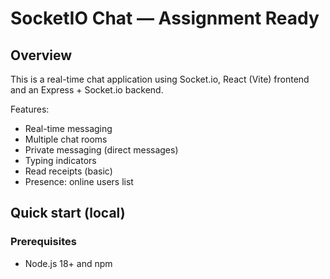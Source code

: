 # SocketIO Chat — Assignment Ready

## Overview
This is a real-time chat application using Socket.io, React (Vite) frontend and an Express + Socket.io backend.

Features:
- Real-time messaging
- Multiple chat rooms
- Private messaging (direct messages)
- Typing indicators
- Read receipts (basic)
- Presence: online users list

## Quick start (local)

### Prerequisites
- Node.js 18+ and npm

